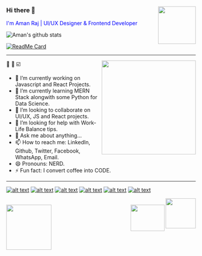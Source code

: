 ### Hi there 👋 <img src="https://media.giphy.com/media/du3J3cXyzhj75IOgvA/giphy.gif" width="100" height="100" align="right" />
<span style="color:blue"> I'm Aman Raj | UI/UX Designer & Frontend Developer </span>

![Aman's github stats](https://github-readme-stats.vercel.app/api?username=love2aman&show_icons=true&theme=radical&hide=contribs,prs&count_private=true)


[![ReadMe Card](https://github-readme-stats.vercel.app/api/pin/?username=anuraghazra&repo=github-readme-stats&theme=merko)](https://github.com/love2aman/github-readme-stats)
<hr>

:dart: :mega: :ballot_box_with_check: <img src="https://media.giphy.com/media/ZeFG00TVXs54Pw4c8e/giphy.gif" width="250" height="250" align="right"/>

- 🔭 I’m currently working on Javascript and React Projects.
- 🌱 I’m currently learning MERN Stack alongwith some Python for Data Science.
- 👯 I’m looking to collaborate on UI/UX, JS and React projects.
- 🤔 I’m looking for help with Work-Life Balance tips.
- 💬 Ask me about anything...
- 📫 How to reach me: LinkedIn, Github, Twitter, Facebook, WhatsApp, Email.
- 😄 Pronouns: NERD.
- ⚡ Fun fact: I convert coffee into CODE.

<hr>


[![alt text][1.1]][1]
[![alt text][2.1]][2]
[![alt text][3.1]][3]
[![alt text][4.1]][4]
[![alt text][5.1]][5]
[![alt text][6.1]][6]




[1.1]: http://i.imgur.com/tXSoThF.png (twitter icon with padding)
[2.1]: http://i.imgur.com/P3YfQoD.png (facebook icon with padding)
[3.1]: http://i.imgur.com/yCsTjba.png (google plus icon with padding)
[4.1]: http://i.imgur.com/YckIOms.png (tumblr icon with padding)
[5.1]: http://i.imgur.com/1AGmwO3.png (dribbble icon with padding)
[6.1]: http://i.imgur.com/0o48UoR.png (github icon with padding)



[1.2]: http://i.imgur.com/wWzX9uB.png (twitter icon without padding)
[2.2]: http://i.imgur.com/fep1WsG.png (facebook icon without padding)
[3.2]: http://i.imgur.com/VlgBKQ9.png (google plus icon without padding)
[4.2]: http://i.imgur.com/jDRp47c.png (tumblr icon without padding)
[5.2]: http://i.imgur.com/Vvy3Kru.png (dribbble icon without padding)
[6.2]: http://i.imgur.com/9I6NRUm.png (github icon without padding)




[1]: http://www.twitter.com/love2amam
[2]: http://www.facebook.com/love2aman
[3]: https://plus.google.com/love2aman
[4]: http://carlsed.tumblr.com/love2aman
[5]: http://dribbble.com/love2aman
[6]: http://www.github.com/love2aman

<img src="https://media.giphy.com/media/TgOoJbqqhW4L5TFS8C/giphy.gif" width="80" height="80" align="right" />
<br>
<img src="https://media.giphy.com/media/TFCiLKxS9Fb13tm9aA/giphy.gif" width="90" height="70" align="right" />
<img src="https://media.giphy.com/media/Q7SKqn3G97xpmfSOvG/giphy.gif" width="120" height="120" />

